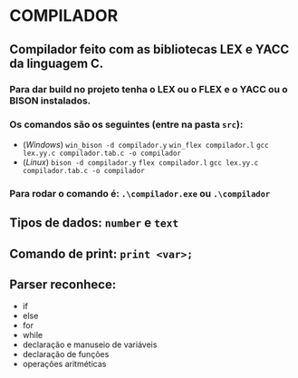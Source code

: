 # COMPILADOR                                                                 

## Compilador feito com as bibliotecas LEX e YACC da linguagem C.

### Para dar build no projeto tenha o LEX ou o FLEX e o YACC ou o BISON instalados.
### Os comandos são os seguintes (entre na pasta `src`): 
- (*Windows*)
`win_bison -d compilador.y`
`win_flex compilador.l`
`gcc lex.yy.c compilador.tab.c -o compilador`
- (*Linux*)
`bison -d compilador.y`
`flex compilador.l`
`gcc lex.yy.c compilador.tab.c -o compilador`
### Para rodar o comando é: `.\compilador.exe` ou `.\compilador`

## Tipos de dados: `number` e `text`
## Comando de print: `print <var>;`
## Parser reconhece:
- if
- else
- for
- while
- declaração e manuseio de variáveis
- declaração de funções
- operações aritméticas
